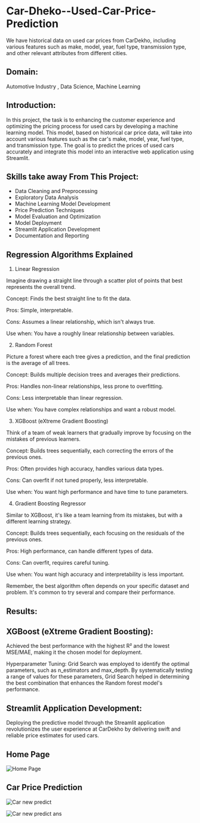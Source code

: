 # Car-Dheko--Used-Car-Price-Prediction
We have historical data on used car prices from CarDekho, including various features such as make, model, year, fuel type, transmission type, and other relevant attributes from different cities.

## Domain:

Automotive Industry , Data Science, Machine Learning

## Introduction:

In this project, the task is to enhancing the customer experience and optimizing the pricing process for used cars by developing a machine learning model. This model, based on historical car price data, will take into account various features such as the car's make, model, year, fuel type, and transmission type. The goal is to predict the prices of used cars accurately and integrate this model into an interactive web application using Streamlit.

## Skills take away From This Project:
* Data Cleaning and Preprocessing
* Exploratory Data Analysis
* Machine Learning Model Development
* Price Prediction Techniques
* Model Evaluation and Optimization
* Model Deployment
* Streamlit Application Development
* Documentation and Reporting

## Regression Algorithms Explained
1. Linear Regression

Imagine drawing a straight line through a scatter plot of points that best represents the overall trend.

Concept: Finds the best straight line to fit the data.

Pros: Simple, interpretable.

Cons: Assumes a linear relationship, which isn't always true.

Use when: You have a roughly linear relationship between variables.

2. Random Forest

Picture a forest where each tree gives a prediction, and the final prediction is the average of all trees.

Concept: Builds multiple decision trees and averages their predictions.

Pros: Handles non-linear relationships, less prone to overfitting.

Cons: Less interpretable than linear regression.

Use when: You have complex relationships and want a robust model.

3. XGBoost (eXtreme Gradient Boosting)

Think of a team of weak learners that gradually improve by focusing on the mistakes of previous learners.

Concept: Builds trees sequentially, each correcting the errors of the previous ones.

Pros: Often provides high accuracy, handles various data types.

Cons: Can overfit if not tuned properly, less interpretable.

Use when: You want high performance and have time to tune parameters.

4. Gradient Boosting Regressor

Similar to XGBoost, it's like a team learning from its mistakes, but with a different learning strategy.

Concept: Builds trees sequentially, each focusing on the residuals of the previous ones.

Pros: High performance, can handle different types of data.

Cons: Can overfit, requires careful tuning.

Use when: You want high accuracy and interpretability is less important.

Remember, the best algorithm often depends on your specific dataset and problem. It's common to try several and compare their performance.

## Results:

##  XGBoost (eXtreme Gradient Boosting):

Achieved the best performance with the highest R² and the lowest MSE/MAE, making it the chosen model for deployment.

Hyperparameter Tuning: Grid Search was employed to identify the optimal parameters, such as n_estimators and max_depth. By systematically testing a range of values for these parameters, Grid Search helped in determining the best combination that enhances the Random forest model's performance.

## Streamlit Application Development:

Deploying the predictive model through the Streamlit application revolutionizes the user experience at CarDekho by delivering swift and reliable price estimates for used cars.

## Home Page
![Home Page](https://github.com/user-attachments/assets/0d087656-bdb7-48bd-86f7-db8168bc9ac0)


## Car Price Prediction
![Car new predict](https://github.com/user-attachments/assets/3cbc3616-da72-4192-be3a-57fd4f3dbaea)

![Car new predict ans](https://github.com/user-attachments/assets/d29c6bf4-34d1-4964-ab1e-babd78babfac)






